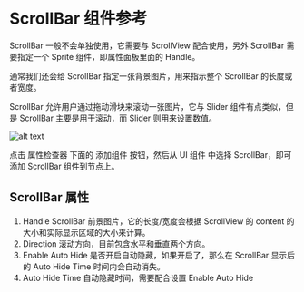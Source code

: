 # ScrollBar 组件参考
ScrollBar 一般不会单独使用，它需要与 ScrollView 配合使用，另外 ScrollBar 需要指定一个 Sprite 组件，即属性面板里面的 Handle。

通常我们还会给 ScrollBar 指定一张背景图片，用来指示整个 ScrollBar 的长度或者宽度。

ScrollBar 允许用户通过拖动滑块来滚动一张图片，它与 Slider 组件有点类似，但是 ScrollBar 主要是用于滚动，而 Slider 则用来设置数值。

![alt text](https://docs.cocos.com/creator/2.4/manual/assets/scrollbar.BciCIMNH.png)

点击 属性检查器 下面的 添加组件 按钮，然后从 UI 组件 中选择 ScrollBar，即可添加 ScrollBar 组件到节点上。

## ScrollBar 属性
1. Handle ScrollBar 前景图片，它的长度/宽度会根据 ScrollView 的 content 的大小和实际显示区域的大小来计算。
2. Direction	滚动方向，目前包含水平和垂直两个方向。
3. Enable Auto Hide	是否开启自动隐藏，如果开启了，那么在 ScrollBar 显示后的 Auto Hide Time 时间内会自动消失。
4. Auto Hide Time	自动隐藏时间，需要配合设置 Enable Auto Hide

